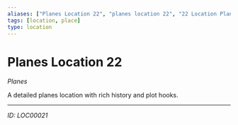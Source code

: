 ```yaml
---
aliases: ["Planes Location 22", "planes location 22", "22 Location Planes"]
tags: [location, place]
type: location
---
```


# Planes Location 22

*Planes*

A detailed planes location with rich history and plot hooks.

---
*ID: LOC00021*